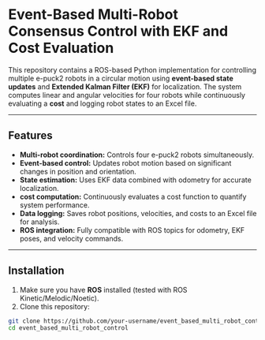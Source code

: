 # Event-Based Multi-Robot Consensus Control with EKF and Cost Evaluation

This repository contains a ROS-based Python implementation for controlling multiple e-puck2 robots in a circular motion using **event-based state updates** and **Extended Kalman Filter (EKF)** for localization. The system computes linear and angular velocities for four robots while continuously evaluating a **cost** and logging robot states to an Excel file.

---

## Features

- **Multi-robot coordination:** Controls four e-puck2 robots simultaneously.
- **Event-based control:** Updates robot motion based on significant changes in position and orientation.
- **State estimation:** Uses EKF data combined with odometry for accurate localization.
- **cost computation:** Continuously evaluates a cost function to quantify system performance.
- **Data logging:** Saves robot positions, velocities, and costs to an Excel file for analysis.
- **ROS integration:** Fully compatible with ROS topics for odometry, EKF poses, and velocity commands.

---

## Installation

1. Make sure you have **ROS** installed (tested with ROS Kinetic/Melodic/Noetic).
2. Clone this repository:

```bash
git clone https://github.com/your-username/event_based_multi_robot_control.git
cd event_based_multi_robot_control
